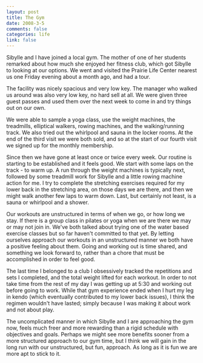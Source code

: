 ```yaml
--- 
layout: post
title: The Gym
date: 2008-3-5
comments: false
categories: life
link: false
---
```

Sibylle and I have joined a local gym.  The mother of one of her students remarked about how much she enjoyed her fitness club, which got Sibylle to looking at our options.  We went and visited the Prairie Life Center nearest us one Friday evening about a month ago, and had a tour.

The facility was nicely spacious and very low key.  The manager who walked us around was also very low key, no hard sell at all.  We were given three guest passes and used them over the next week to come in and try things out on our own.

We were able to sample a yoga class, use the weight machines, the treadmills, elliptical walkers, rowing machines, and the walking/running track.  We also tried out the whirlpool and sauna in the locker rooms.  At the end of the third visit we were both sold, and so at the start of our fourth visit we signed up for the monthly membership.

Since then we have gone at least once or twice every week.  Our routine is starting to be established and it feels good.  We start with some laps on the track - to warm up.  A run through the weight machines is typically next, followed by some treadmill work for Sibylle and a little rowing machine action for me.  I try to complete the stretching exercises required for my lower back in the stretching area, on those days we are there, and then we might walk another few laps to warm down.  Last, but certainly not least, is a sauna or whirlpool and a shower.

Our workouts are unstructured in terms of when we go, or how long we stay.  If there is a group class in pilates or yoga when we are there we may or may not join in.  We've both talked about trying one of the water based exercise classes but so far haven't committed to that yet.  By letting ourselves approach our workouts in an unstructured manner we both have a positive feeling about them.  Going and working out is time shared, and something we look forward to, rather than a chore that must be accomplished in order to feel good.

The last time I belonged to a club I obsessively tracked the repetitions and sets I completed, and the total weight lifted for each workout.  In order to not take time from the rest of my day I was getting up at 5:30 and working out before going to work.  While that gym experience ended when I hurt my leg in kendo (which eventually contributed to my lower back issues), I think the regimen wouldn't have lasted; simply because I was making it about work and not about play.

The uncomplicated manner in which Sibylle and I are approaching the gym now, feels much freer and more rewarding than a rigid schedule with objectives and goals.  Perhaps we might see more benefits sooner from a more structured approach to our gym time, but I think we will gain in the long run with our unstructured, but fun, approach.  As long as it is fun we are more apt to stick to it.
